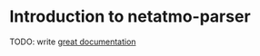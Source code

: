 # Introduction to netatmo-parser

TODO: write [great documentation](http://jacobian.org/writing/what-to-write/)
